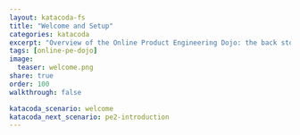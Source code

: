 ```yaml
---
layout: katacoda-fs
title: "Welcome and Setup"
categories: katacoda
excerpt: "Overview of the Online Product Engineering Dojo: the back story, our cast & the opportunity."
tags: [online-pe-dojo]
image:
  teaser: welcome.png
share: true
order: 100
walkthrough: false

katacoda_scenario: welcome
katacoda_next_scenario: pe2-introduction
---
```


<script src="//katacoda.com/embed.js"></script>
<div id="katacoda-scenario-1"
    data-katacoda-id="{{ site.katacoda_account }}/courses/{{ site.katacoda_course }}/{{ page.katacoda_scenario }}"
    data-katacoda-ctatext="Continue Online Product Engineering Dojo"
    data-katacoda-ctaurl="{{ site.url }}/katacoda/{{ page.katacoda_next_scenario }}"
    data-katacoda-color="004d7f"
    data-katacoda-font="Arial"
    data-katacoda-fontheader="Arial"
    style="height: calc(100vh); width: (100% - 68px); padding-top: 55px;"></div>
<br>
